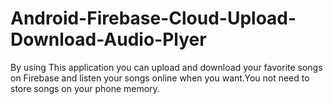 # Android-Firebase-Cloud-Upload-Download-Audio-Plyer
By using This application you can upload and download your favorite songs on Firebase and listen your songs online when you want.You not need to store songs on your phone memory.
